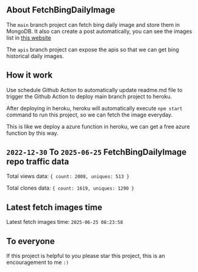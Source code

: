 ## About FetchBingDailyImage

The `main` branch project can fetch bing daily image and store them in MongoDB.
It also can create a post automatically, you can see the images list in [this website](https://oursalbum.netlify.app)

The `apis` branch project can expose the apis so that we can get bing historical daily images.

## How it work

Use schedule Github Action to automatically update readme.md file to trigger the Github Action to deploy main branch project to heroku.

After deploying in heroku, heroku will automatically execute `npm start` command to run this project, so we can fetch the image everyday.

This is like we deploy a azure function in heroku, we can get a free azure function by this way.

## `2022-12-30` To `2025-06-25` FetchBingDailyImage repo traffic data

Total views data: `{ count: 2008, uniques: 513 }`

Total clones data: `{ count: 1619, uniques: 1290 }`

## Latest fetch images time

Latest fetch images time: `2025-06-25 08:23:58`

## To everyone

If this project is helpful to you please star this project, this is an encouragement to me `:)`



